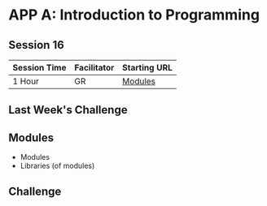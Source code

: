 # APP A: Introduction to Programming
## Session 16

|Session Time|Facilitator|Starting URL                                                               |
|------------|-----------|---------------------------------------------------------------------------|
|1 Hour      |GR         |[Modules](https://www.w3schools.com/python/python_modules.asp)|

## Last Week's Challenge

## Modules
- Modules
- Libraries (of modules)



## Challenge